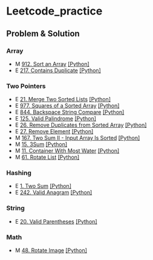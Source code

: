 # Leetcode_practice
## Problem & Solution

### Array
- M [912. Sort an Array](https://leetcode.com/problems/sort-an-array) [[Python]](https://github.com/jackywi2/Leetcode_practice/blob/main/Solution/0912.py)
- E [217. Contains Duplicate](https://leetcode.com/problems/contains-duplicate/?envType=problem-list-v2&envId=9p9flu17) [[Python]](https://github.com/jackywi2/Leetcode_practice/blob/main/Solution/0217.py)

### Two Pointers
- E [21. Merge Two Sorted Lists](https://leetcode.com/problems/merge-two-sorted-lists/?ref=secondlife.tw) [[Python]](https://github.com/jackywi2/Leetcode_practice/blob/main/Solution/0021.py)
- E [977. Squares of a Sorted Array](https://leetcode.com/problems/squares-of-a-sorted-array/?ref=secondlife.tw) [[Python]](https://github.com/jackywi2/Leetcode_practice/blob/main/Solution/0977.py)
- E [844. Backspace String Compare](https://leetcode.com/problems/backspace-string-compare/?ref=secondlife.tw) [[Python]](http://github.com/jackywi2/Leetcode_practice/blob/main/Solution/0844.py)
- E [125. Valid Palindrome](https://leetcode.com/problems/valid-palindrome/?ref=secondlife.tw) [[Python]](https://github.com/jackywi2/Leetcode_practice/blob/main/Solution/0125.py)
- E [26. Remove Duplicates from Sorted Array](https://leetcode.com/problems/remove-duplicates-from-sorted-array/?envType=problem-list-v2&envId=two-pointers) [[Python]](https://github.com/jackywi2/Leetcode_practice/blob/main/Solution/0026.py)
- E [27. Remove Element](https://leetcode.com/problems/remove-element/description/?envType=problem-list-v2&envId=two-pointers) [[Python]](https://github.com/jackywi2/Leetcode_practice/blob/main/Solution/0027.py)
- M [167. Two Sum II - Input Array Is Sorted](https://leetcode.com/problems/two-sum-ii-input-array-is-sorted/?ref=secondlife.tw) [[Python]](https://github.com/jackywi2/Leetcode_practice/blob/main/Solution/0167.py)
- M [15. 3Sum](https://leetcode.com/problems/3sum/?ref=secondlife.tw) [[Python]](https://github.com/jackywi2/Leetcode_practice/blob/main/Solution/0015.py)
- M [11. Container With Most Water](https://leetcode.com/problems/container-with-most-water/?ref=secondlife.tw) [[Python]](https://github.com/jackywi2/Leetcode_practice/blob/main/Solution/0011.py)
- M [61. Rotate List](https://leetcode.com/problems/rotate-list/description/?envType=problem-list-v2&envId=two-pointers) [[Python]](https://github.com/jackywi2/Leetcode_practice/blob/main/Solution/0061.py)

### Hashing
- E [1. Two Sum](https://leetcode.com/problems/two-sum/?ref=secondlife.tw) [[Python]](https://github.com/jackywi2/Leetcode_practice/blob/main/Solution/0001.py)
- E [242. Valid Anagram](https://leetcode.com/problems/valid-anagram/description/?envType=problem-list-v2&envId=9p9flu17) [[Python]](https://github.com/jackywi2/Leetcode_practice/blob/main/Solution/0242.py)

### String
- E [20. Valid Parentheses](https://leetcode.com/problems/valid-parentheses/description/?ref=secondlife.tw) [[Python]](https://github.com/jackywi2/Leetcode_practice/blob/main/Solution/0020.py)

### Math
- M [48. Rotate Image](https://leetcode.com/problems/rotate-image/description/?envType=problem-list-v2&envId=9p9flu17) [[Python]](https://github.com/jackywi2/Leetcode_practice/blob/main/Solution/0048.py)
